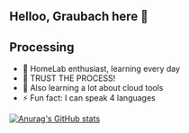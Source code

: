 ## Helloo, Graubach here 👋
## Processing

- 🔭 HomeLab enthusiast, learning every day
- 💪 TRUST THE PROCESS!
- 🌱 Also learning a lot about cloud tools
- ⚡ Fun fact: I can speak 4 languages

[![Anurag's GitHub stats](https://github-readme-stats.vercel.app/api?username=AGraubach)](https://github.com/anuraghazra/github-readme-stats)
